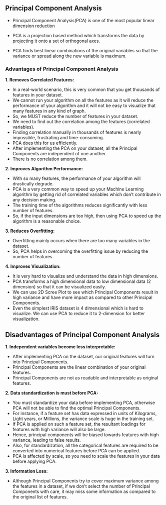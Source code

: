 ## Principal Component Analysis

- Principal Component Analysis(PCA) is one of the most popular linear dimension reduction

- PCA is a projection based method which transforms the data by projecting it onto a set of orthogonal axes.

- PCA finds best linear combinations of the original variables so that the variance or spread along the new variable is maximum.

### Advantages of Principal Component Analysis

**1. Removes Correlated Features:**

- In a real-world scenario, this is very common that you get thousands of features in your dataset.
- We cannot run your algorithm on all the features as it will reduce the performance of your algorithm and it will not be easy to visualize that many features in any kind of graph.
- So, we MUST reduce the number of features in your dataset.
- We need to find out the correlation among the features (correlated variables).
- Finding correlation manually in thousands of features is nearly impossible, frustrating and time-consuming.
- PCA does this for us efficiently.
- After implementing the PCA on your dataset, all the Principal Components are independent of one another.
- There is no correlation among them.

**2. Improves Algorithm Performance:**

- With so many features, the performance of your algorithm will drastically degrade.
- PCA is a very common way to speed up your Machine Learning algorithm by getting rid of correlated variables which don’t contribute in any decision making.
- The training time of the algorithms reduces significantly with less number of features.
- So, if the input dimensions are too high, then using PCA to speed up the algorithm is a reasonable choice.

**3. Reduces Overfitting:**

- Overfitting mainly occurs when there are too many variables in the dataset.
- So, PCA helps in overcoming the overfitting issue by reducing the number of features.

**4. Improves Visualization:**

- It is very hard to visualize and understand the data in high dimensions.
- PCA transforms a high dimensional data to low dimensional data (2 dimension) so that it can be visualized easily.
- We can use 2D Scree Plot to see which Principal Components result in high variance and have more impact as compared to other Principal Components.
- Even the simplest IRIS dataset is 4 dimensional which is hard to visualize. We can use PCA to reduce it to 2-dimension for better visualization.

## Disadvantages of Principal Component Analysis

**1. Independent variables become less interpretable:**

- After implementing PCA on the dataset, our original features will turn into Principal Components.
- Principal Components are the linear combination of your original features.
- Principal Components are not as readable and interpretable as original features.

**2. Data standardization is must before PCA:**

- You must standardize your data before implementing PCA, otherwise PCA will not be able to find the optimal Principal Components.
- For instance, if a feature set has data expressed in units of Kilograms, Light years, or Millions, the variance scale is huge in the training set.
- If PCA is applied on such a feature set, the resultant loadings for features with high variance will also be large.
- Hence, principal components will be biased towards features with high variance, leading to false results.
- Also, for standardization, all the categorical features are required to be converted into numerical features before PCA can be applied.
- PCA is affected by scale, so you need to scale the features in your data before applying PCA.

**3. Information Loss:**

- Although Principal Components try to cover maximum variance among the features in a dataset, if we don’t select the number of Principal Components with care, it may miss some information as compared to the original list of features.
